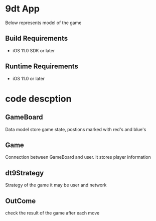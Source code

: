 # 9dt App

Below represents model of the game

## Build Requirements
+ iOS 11.0 SDK or later

## Runtime Requirements
+ iOS 11.0 or later

# code descption

## GameBoard
Data model store game state, postions marked with red's and blue's

## Game
Connection between GameBoard and user. it stores player information

## dt9Strategy
Strategy of the game it may be user and network

## OutCome
check the result of the game after each move







